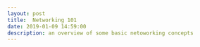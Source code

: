 ```yaml
---
layout: post
title:  Networking 101
date: 2019-01-09 14:59:00
description: an overview of some basic netoworking concepts
---
```



